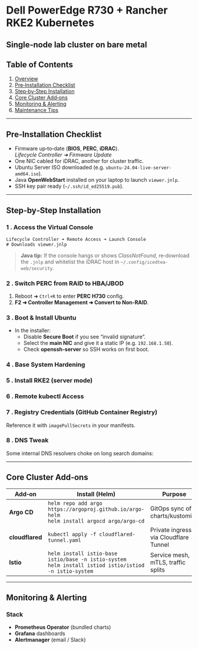 # Dell PowerEdge R730 + Rancher RKE2 Kubernetes

## Single‑node lab cluster on bare metal

## Table of Contents

1. [Overview](#overview)
2. [Pre‑Installation Checklist](#pre-installation-checklist)
3. [Step‑by‑Step Installation](#step-by-step-installation)
4. [Core Cluster Add‑ons](#core-cluster-add-ons)
5. [Monitoring & Alerting](#monitoring--alerting)
6. [Maintenance Tips](#maintenance-tips)

---

## Pre‑Installation Checklist

- Firmware up‑to‑date (**BIOS**, **PERC**, **iDRAC**).  
  _Lifecycle Controller ➜ Firmware Update_
- One NIC cabled for iDRAC, another for cluster traffic.
- Ubuntu Server ISO downloaded (e.g. `ubuntu-24.04-live-server-amd64.iso`).
- Java **OpenWebStart** installed on your laptop to launch `viewer.jnlp`.
- SSH key pair ready (`~/.ssh/id_ed25519.pub`).

---

## Step‑by‑Step Installation

### 1 . Access the Virtual Console

```text
Lifecycle Controller ➜ Remote Access ➜ Launch Console
# Downloads viewer.jnlp
```

> **Java tip:** If the console hangs or shows _ClassNotFound_, re‑download the `.jnlp` and whitelist the iDRAC host in `~/.config/icedtea-web/security`.

### 2 . Switch PERC from RAID to HBA/JBOD

1. Reboot ➜ `Ctrl+R` to enter **PERC H730** config.
2. **F2 ➜ Controller Management ➜ Convert to Non‑RAID**.

### 3 . Boot & Install Ubuntu

- In the installer:
  - Disable **Secure Boot** if you see “invalid signature”.
  - Select the **main NIC** and give it a static IP (e.g. `192.168.1.50`).
  - Check **openssh‑server** so SSH works on first boot.

### 4 . Base System Hardening

### 5 . Install RKE2 (server mode)

### 6 . Remote kubectl Access

### 7 . Registry Credentials (GitHub Container Registry)
Reference it with `imagePullSecrets` in your manifests.

### 8 . DNS Tweak
Some internal DNS resolvers choke on long search domains:

---

## Core Cluster Add‑ons

| Add‑on | Install (Helm) | Purpose |
|--------|----------------|---------|
| **Argo CD** | `helm repo add argo https://argoproj.github.io/argo-helm`<br>`helm install argocd argo/argo-cd` | GitOps sync of charts/kustomize |
| **cloudflared** | `kubectl apply -f cloudflared-tunnel.yaml` | Private ingress via Cloudflare Tunnel |
| **Istio** | `helm install istio-base istio/base -n istio-system`<br>`helm install istiod istio/istiod -n istio-system` | Service mesh, mTLS, traffic splits |

---

## Monitoring & Alerting

### Stack
- **Prometheus Operator** (bundled charts)
- **Grafana** dashboards
- **Alertmanager** (email / Slack)
